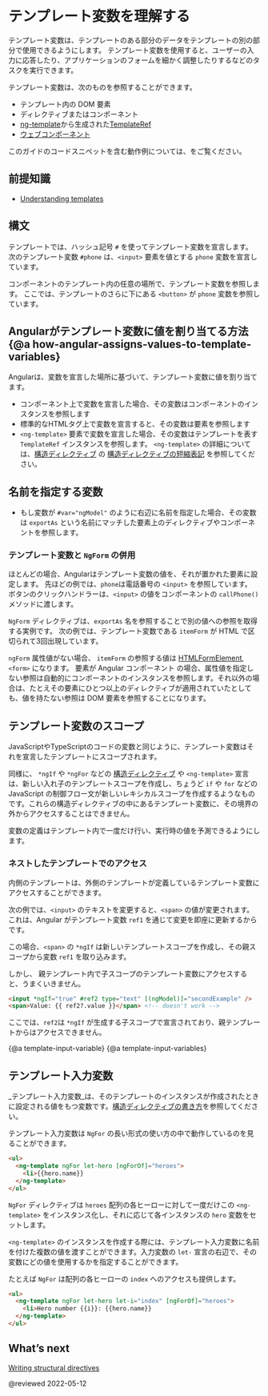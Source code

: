 # テンプレート変数を理解する

テンプレート変数は、テンプレートのある部分のデータをテンプレートの別の部分で使用できるようにします。
テンプレート変数を使用すると、ユーザーの入力に応答したり、アプリケーションのフォームを細かく調整したりするなどのタスクを実行できます。

テンプレート変数は、次のものを参照することができます。

* テンプレート内の DOM 要素
* ディレクティブまたはコンポーネント
* [ng-template](api/core/ng-template)から生成された[TemplateRef](api/core/TemplateRef)
* <a href="https://developer.mozilla.org/ja/docs/Web/Web_Components" title="MDN: Web Components">ウェブコンポーネント</a>

<div class="alert is-helpful">

このガイドのコードスニペットを含む動作例については、<live-example></live-example>をご覧ください。

</div>

## 前提知識

* [Understanding templates](guide/template-overview)

## 構文

テンプレートでは、ハッシュ記号 `#` を使ってテンプレート変数を宣言します。
次のテンプレート変数 `#phone` は、`<input>` 要素を値とする `phone` 変数を宣言しています。

<code-example path="template-reference-variables/src/app/app.component.html" region="ref-var" header="src/app/app.component.html"></code-example>

コンポーネントのテンプレート内の任意の場所で、テンプレート変数を参照します。
ここでは、テンプレートのさらに下にある `<button>` が `phone` 変数を参照しています。

<code-example path="template-reference-variables/src/app/app.component.html" region="ref-phone" header="src/app/app.component.html"></code-example>

## Angularがテンプレート変数に値を割り当てる方法 {@a how-angular-assigns-values-to-template-variables}

Angularは、変数を宣言した場所に基づいて、テンプレート変数に値を割り当てます。

* コンポーネント上で変数を宣言した場合、その変数はコンポーネントのインスタンスを参照します
* 標準的なHTMLタグ上で変数を宣言すると、その変数は要素を参照します
* `<ng-template>` 要素で変数を宣言した場合、その変数はテンプレートを表す `TemplateRef` インスタンスを参照します。
  `<ng-template>` の詳細については、[構造ディレクティブ](guide/structural-directives) の [構造ディレクティブの短縮表記](guide/structural-directives#asterisk) を参照してください。

## 名前を指定する変数

* もし変数が `#var="ngModel"` のように右辺に名前を指定した場合、その変数は `exportAs` という名前にマッチした要素上のディレクティブやコンポーネントを参照します。
<!-- What does the second half of this mean?^^ Can we explain this more fully? Could I see a working example? -kw -->

### テンプレート変数と `NgForm` の併用

ほとんどの場合、Angularはテンプレート変数の値を、それが置かれた要素に設定します。
先ほどの例では、`phone`は電話番号の `<input>` を参照しています。
ボタンのクリックハンドラーは、`<input>` の値をコンポーネントの `callPhone()` メソッドに渡します。

`NgForm` ディレクティブは、`exportAs` 名を参照することで別の値への参照を取得する実例です。
次の例では、テンプレート変数である `itemForm` が HTML で区切られて3回出現しています。

<code-example path="template-reference-variables/src/app/app.component.html" region="ngForm" header="src/app/hero-form.component.html"></code-example>

`ngForm` 属性値がない場合、 `itemForm` の参照する値は
[HTMLFormElement](https://developer.mozilla.org/ja/docs/Web/API/HTMLFormElement), `<form>` になります。
要素が Angular コンポーネント の場合、属性値を指定しない参照は自動的にコンポーネントのインスタンスを参照します。それ以外の場合は、たとえその要素にひとつ以上のディレクティブが適用されていたとしても、値を持たない参照は DOM 要素を参照することになります。
<!-- What is the train of thought from talking about a form element to the difference between a component and a directive? Why is the component directive conversation relevant here?  -kw I agree -alex -->

## テンプレート変数のスコープ

JavaScriptやTypeScriptのコードの変数と同じように、テンプレート変数はそれを宣言したテンプレートにスコープされます。

同様に、 `*ngIf` や `*ngFor` などの [構造ディレクティブ](guide/built-in-directives) や `<ng-template>` 宣言は、新しい入れ子のテンプレートスコープを作成し、ちょうど `if` や `for` などの JavaScript の制御フロー文が新しいレキシカルスコープを作成するようなものです。これらの構造ディレクティブの中にあるテンプレート変数に、その境界の外からアクセスすることはできません。

<div class="alert is-helpful">

変数の定義はテンプレート内で一度だけ行い、実行時の値を予測できるようにします。

</div>

### ネストしたテンプレートでのアクセス

内側のテンプレートは、外側のテンプレートが定義しているテンプレート変数にアクセスすることができます。

次の例では、`<input>` のテキストを変更すると、`<span>` の値が変更されます。これは、Angular がテンプレート変数 `ref1` を通じて変更を即座に更新するからです。

<code-example path="template-reference-variables/src/app/app.component.html" region="template-ref-vars-scope1" header="src/app/app.component.html"></code-example>

この場合、`<span>` の `*ngIf` は新しいテンプレートスコープを作成し、その親スコープから変数 `ref1` を取り込みます。

しかし、 親テンプレート内で子スコープのテンプレート変数にアクセスすると、うまくいきません。

```html
<input *ngIf="true" #ref2 type="text" [(ngModel)]="secondExample" />
<span>Value: {{ ref2?.value }}</span> <!-- doesn't work -->
```

ここでは、`ref2`は `*ngIf` が生成する子スコープで宣言されており、親テンプレートからはアクセスできません。

{@a template-input-variable}
{@a template-input-variables}
## テンプレート入力変数

_テンプレート入力変数_は、そのテンプレートのインスタンスが作成されたときに設定される値をもつ変数です。[構造ディレクティブの書き方](/guide/structural-directives)を参照してください。

テンプレート入力変数は `NgFor` の長い形式の使い方の中で動作しているのを見ることができます。

```html
<ul>
  <ng-template ngFor let-hero [ngForOf]="heroes">
    <li>{{hero.name}}
  </ng-template>
</ul>
```

`NgFor` ディレクティブは `heroes` 配列の各ヒーローに対して一度だけこの `<ng-template>` をインスタンス化し、それに応じて各インスタンスの `hero` 変数をセットします。

`<ng-template>` のインスタンスを作成する際には、テンプレート入力変数に名前を付けた複数の値を渡すことができます。入力変数の `let-` 宣言の右辺で、その変数にどの値を使用するかを指定することができます。

たとえば `NgFor` は配列の各ヒーローの `index` へのアクセスも提供します。

```html
<ul>
  <ng-template ngFor let-hero let-i="index" [ngForOf]="heroes">
    <li>Hero number {{i}}: {{hero.name}}
  </ng-template>
</ul>
```

## What’s next

[Writing structural directives](/guide/structural-directives)

@reviewed 2022-05-12

